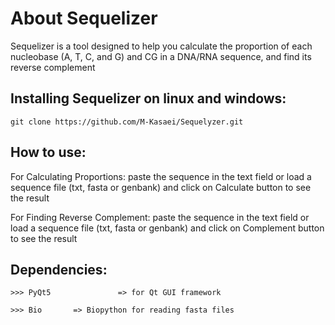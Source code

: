 # About Sequelizer

<p>Sequelizer is a tool designed to help you calculate the proportion of each nucleobase (A, T, C, and G) and CG in a DNA/RNA sequence, and find its reverse complement</p>

## Installing Sequelizer on linux and windows:
```
git clone https://github.com/M-Kasaei/Sequelyzer.git
```

## How to use:

<p>For Calculating Proportions: paste the sequence in the text field or load a sequence file (txt, fasta or genbank) and click on Calculate button to see the result</p>
<p>For Finding Reverse Complement: paste the sequence in the text field or load a sequence file (txt, fasta or genbank) and click on Complement button to see the result</p>

## Dependencies:

```
>>> PyQt5               => for Qt GUI framework

>>> Bio       => Biopython for reading fasta files
```
